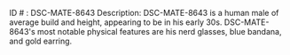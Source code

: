 ID # : DSC-MATE-8643
Description: DSC-MATE-8643 is a human male of average build and height, appearing to be in his early 30s. DSC-MATE-8643's most notable physical features are his nerd glasses, blue bandana, and gold earring.